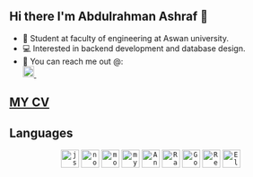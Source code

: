 ## Hi there I'm Abdulrahman Ashraf 👋
-  📖 Student at faculty of engineering at Aswan university.
-  💻 Interested in backend development and database design.
-  💬 You can reach me out @: <br/>
<a href="https://www.linkedin.com/in/abdulrahman-ashraf-571534160/"> <img width="20px" src="https://img.icons8.com/external-justicon-flat-justicon/2x/external-linkedin-social-media-justicon-flat-justicon.png"/> </a> &nbsp; &nbsp;

## [MY CV](https://docs.google.com/document/d/1JEVjNOEoFBt3tMahbGj03t5HmlU-H1t80vPPEBE9ZEI/edit?usp=sharing)

## Languages
<p align="center">
  <code><img height="32" width="32" alt="js" src="https://i.imgur.com/R0BfmBL.png"></code>
  <code><img height="32" width="32" alt="nodejs" src="https://avatars.githubusercontent.com/u/9950313?s=200&v=4" /></code>
  <code><img height="32" width="32" alt="mongoDB" src="https://i.imgur.com/uemLvhs.png"></code>
  <code><img height="32" width="32" alt="mySQL" src="https://i.imgur.com/2bScz0p.png"></code>
  <code><img height="32" width="32" alt="Angular" src="https://i.imgur.com/4bLMILe.jpeg"></code>
  <code><img height="32" width="32" alt="Rails" src="https://avatars.githubusercontent.com/u/4223"></code>
  <code><img height="32" width="32" alt="Go" src="https://i.imgur.com/1jt4iPR.png"></code>
  <code><img height="32" width="32" alt="Redis" src="https://avatars.githubusercontent.com/u/1529926?s=200&v=4"></code>
  <code><img height="32" width="32" alt="ElasticSearch" src="https://avatars.githubusercontent.com/u/6764390?s=200&v=4"></code>
</p>
